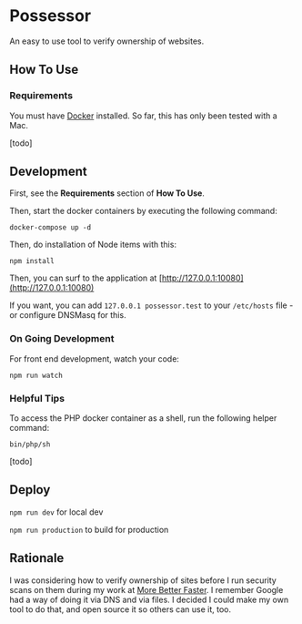 # Possessor

An easy to use tool to verify ownership of websites.

## How To Use

### Requirements

You must have [Docker](https://docker.io) installed.  So far, this has only been tested with a Mac.

[todo]

## Development

First, see the **Requirements** section of **How To Use**.  

Then, start the docker containers by executing the following command:

`docker-compose up -d`

Then, do installation of Node items with this:

`npm install`

Then, you can surf to the application at [http://127.0.0.1:10080](http://127.0.0.1:10080)

If you want, you can add `127.0.0.1 possessor.test` to your `/etc/hosts` file - or configure DNSMasq for this.

### On Going Development

For front end development, watch your code:

`npm run watch`

### Helpful Tips

To access the PHP docker container as a shell, run the following helper command:

`bin/php/sh`

[todo]

## Deploy

`npm run dev` for local dev 

`npm run production` to build for production

## Rationale

I was considering how to verify ownership of sites before I run security scans on them during my work at [More Better Faster](https://morebetterfaster.io).  I remember
Google had a way of doing it via DNS and via files. I decided I could make my own tool to do that, and open source it so others can use it, too.
